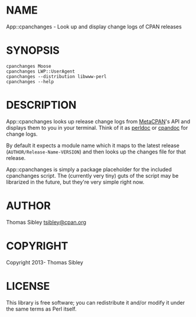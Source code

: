 # NAME

App::cpanchanges - Look up and display change logs of CPAN releases

# SYNOPSIS

    cpanchanges Moose
    cpanchanges LWP::UserAgent
    cpanchanges --distribution libwww-perl
    cpanchanges --help

# DESCRIPTION

App::cpanchanges looks up release change logs from
[MetaCPAN](https://metacpan.org)'s API and displays them to you in your
terminal.  Think of it as [perldoc](https://metacpan.org/pod/perldoc) or [cpandoc](https://metacpan.org/pod/Pod::Cpandoc) for change
logs.

By default it expects a module name which it maps to the latest release
(`AUTHOR/Release-Name-VERSION`) and then looks up the changes file for that
release.

App::cpanchanges is simply a package placeholder for the included cpanchanges
script.  The (currently very tiny) guts of the script may be librarized in the
future, but they're very simple right now.

# AUTHOR

Thomas Sibley <tsibley@cpan.org>

# COPYRIGHT

Copyright 2013- Thomas Sibley

# LICENSE

This library is free software; you can redistribute it and/or modify
it under the same terms as Perl itself.
